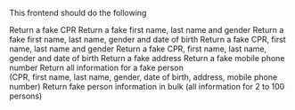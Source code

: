 This frontend should do the following


Return a fake CPR
Return a fake first name, last name and gender
Return a fake first name, last name, gender and date of birth
Return a fake CPR, first name, last name and gender
Return a fake CPR, first name, last name, gender and date of birth
Return a fake address
Return a fake mobile phone number
Return all information for a fake person       
(CPR, first name, last name, gender, date of birth, address, mobile phone number)
Return fake person information in bulk (all information for 2 to 100 persons)
